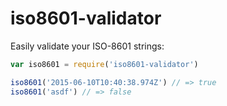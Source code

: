iso8601-validator
=================
Easily validate your ISO-8601 strings:

```javascript
var iso8601 = require('iso8601-validator')

iso8601('2015-06-10T10:40:38.974Z') // => true
iso8601('asdf') // => false
```


